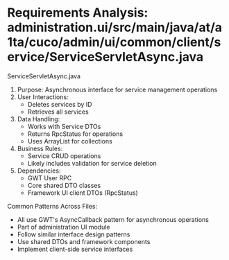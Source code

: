 # Requirements Analysis: administration.ui/src/main/java/at/a1ta/cuco/admin/ui/common/client/service/ServiceServletAsync.java

ServiceServletAsync.java
1. Purpose: Asynchronous interface for service management operations
2. User Interactions:
   - Deletes services by ID
   - Retrieves all services
3. Data Handling:
   - Works with Service DTOs
   - Returns RpcStatus for operations
   - Uses ArrayList for collections
4. Business Rules:
   - Service CRUD operations
   - Likely includes validation for service deletion
5. Dependencies:
   - GWT User RPC
   - Core shared DTO classes
   - Framework UI client DTOs (RpcStatus)

Common Patterns Across Files:
- All use GWT's AsyncCallback pattern for asynchronous operations
- Part of administration UI module
- Follow similar interface design patterns
- Use shared DTOs and framework components
- Implement client-side service interfaces